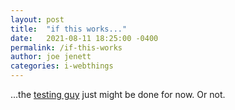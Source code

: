 ```yaml
---
layout: post
title:  "if this works..."
date:   2021-08-11 18:25:00 -0400
permalink: /if-this-works
author: joe jenett
categories: i-webthings
---
```

...the <a href="https://simply.personal.jenett.org/its-joe-the-testing-guy-again/" title="">testing guy</a> just might be done for now. Or not.
